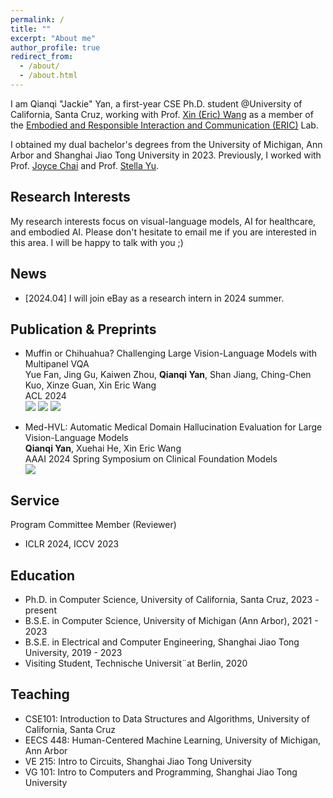 ```yaml
---
permalink: /
title: ""
excerpt: "About me"
author_profile: true
redirect_from: 
  - /about/
  - /about.html
---
```

I am Qianqi "Jackie" Yan, a first-year CSE Ph.D. student @University of California, Santa Cruz, working with Prof. [Xin (Eric) Wang](https://eric-xw.github.io/) as a member of the [Embodied and Responsible Interaction and Communication (ERIC)](http://eric-lab.soe.ucsc.edu/home) Lab.

I obtained my dual bachelor's degrees from the University of Michigan, Ann Arbor and Shanghai Jiao Tong University in 2023. Previously, I worked with Prof. [Joyce Chai](https://web.eecs.umich.edu/~chaijy/) and Prof. [Stella Yu](https://www1.icsi.berkeley.edu/~stellayu/).

Research Interests
------
My research interests focus on visual-language models, AI for healthcare, and embodied AI. Please don't hesitate to email me if you are interested in this area. I will be happy to talk with you ;)

News
------
* [2024.04] I will join eBay as a research intern in 2024 summer.

Publication & Preprints
------
* Muffin or Chihuahua? Challenging Large Vision-Language Models with Multipanel VQA \
  Yue Fan, Jing Gu, Kaiwen Zhou, **Qianqi Yan**, Shan Jiang, Ching-Chen Kuo, Xinze Guan, Xin Eric Wang\
  ACL 2024 \
  <a href='https://arxiv.org/abs/2401.15847'><img src='https://img.shields.io/badge/Paper-Arxiv-red'></a> <a href='https://sites.google.com/view/multipanelvqa/home'><img src='https://img.shields.io/badge/Project-Page-blue'></a> <a href='https://github.com/eric-ai-lab/MultipanelVQA'><img src='https://img.shields.io/badge/Code-Github-brightgreen?logo=github'></a>

* Med-HVL: Automatic Medical Domain Hallucination Evaluation for Large Vision-Language Models \
  **Qianqi Yan**, Xuehai He, Xin Eric Wang \
  AAAI 2024 Spring Symposium on Clinical Foundation Models \
  <a href='https://scholar.google.com/citations?view_op=view_citation&hl=en&user=MYrX5ooAAAAJ&citation_for_view=MYrX5ooAAAAJ:u-x6o8ySG0sC'><img src='https://img.shields.io/badge/Paper-Open_Review-red'></a>

Service
------
Program Committee Member (Reviewer)
* ICLR 2024, ICCV 2023

Education
------
* Ph.D. in Computer Science, University of California, Santa Cruz, 2023 - present
* B.S.E. in Computer Science, University of Michigan (Ann Arbor), 2021 - 2023
* B.S.E. in Electrical and Computer Engineering, Shanghai Jiao Tong University, 2019 - 2023
* Visiting Student, Technische Universit¨at Berlin, 2020

Teaching
------
* CSE101: Introduction to Data Structures and Algorithms, University of California, Santa Cruz
* EECS 448: Human-Centered Machine Learning, University of Michigan, Ann Arbor
* VE 215: Intro to Circuits, Shanghai Jiao Tong University
* VG 101: Intro to Computers and Programming, Shanghai Jiao Tong University
